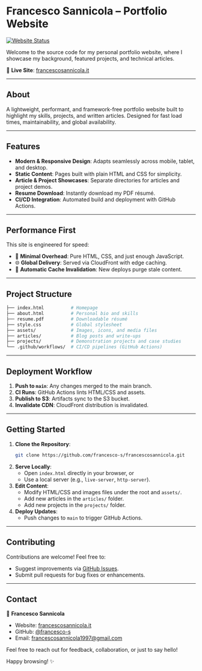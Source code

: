 # Francesco Sannicola – Portfolio Website

[![Website Status](https://img.shields.io/website-up-down-green-red/https/francescosannicola.it.svg)](https://francescosannicola.it)

Welcome to the source code for my personal portfolio website, where I showcase my background, featured projects, and technical articles.

🔗 **Live Site**: [francescosannicola.it](https://francescosannicola.it)

---

## About

A lightweight, performant, and framework-free portfolio website built to highlight my skills, projects, and written articles. Designed for fast load times, maintainability, and global availability.

---

## Features

- **Modern & Responsive Design**: Adapts seamlessly across mobile, tablet, and desktop.
- **Static Content**: Pages built with plain HTML and CSS for simplicity.
- **Article & Project Showcases**: Separate directories for articles and project demos.
- **Resume Download**: Instantly download my PDF résumé.
- **CI/CD Integration**: Automated build and deployment with GitHub Actions.

---

## Performance First

This site is engineered for speed:

- 📄 **Minimal Overhead**: Pure HTML, CSS, and just enough JavaScript.
- 🌐 **Global Delivery**: Served via CloudFront with edge caching.
- 🔄 **Automatic Cache Invalidation**: New deploys purge stale content.

---

## Project Structure

```bash
├── index.html          # Homepage
├── about.html          # Personal bio and skills
├── resume.pdf          # Downloadable résumé
├── style.css           # Global stylesheet
├── assets/             # Images, icons, and media files
├── articles/           # Blog posts and write-ups
├── projects/           # Demonstration projects and case studies
└── .github/workflows/  # CI/CD pipelines (GitHub Actions)
```

---

## Deployment Workflow

1. **Push to `main`**: Any changes merged to the main branch.
2. **CI Runs**: GitHub Actions lints HTML/CSS and assets.
3. **Publish to S3**: Artifacts sync to the S3 bucket.
4. **Invalidate CDN**: CloudFront distribution is invalidated.

---

## Getting Started

1. **Clone the Repository**:
   ```bash
   git clone https://github.com/francesco-s/francescosannicola.git
   ```
2. **Serve Locally**:
   - Open `index.html` directly in your browser, or
   - Use a local server (e.g., `live-server`, `http-server`).
3. **Edit Content**:
   - Modify HTML/CSS and images files under the root and `assets/`.
   - Add new articles in the `articles/` folder.
   - Add new projects in the `projects/` folder.
4. **Deploy Updates**:
   - Push changes to `main` to trigger GitHub Actions.

---

## Contributing

Contributions are welcome! Feel free to:

- Suggest improvements via [GitHub Issues](https://github.com/francesco-s/francescosannicola/issues).
- Submit pull requests for bug fixes or enhancements.

---

## Contact

👤 **Francesco Sannicola**

- Website: [francescosannicola.it](https://francescosannicola.it)
- GitHub: [@francesco-s](https://github.com/francesco-s)
- Email: francescosannicola1997@gmail.com

Feel free to reach out for feedback, collaboration, or just to say hello!

Happy browsing! ✨
